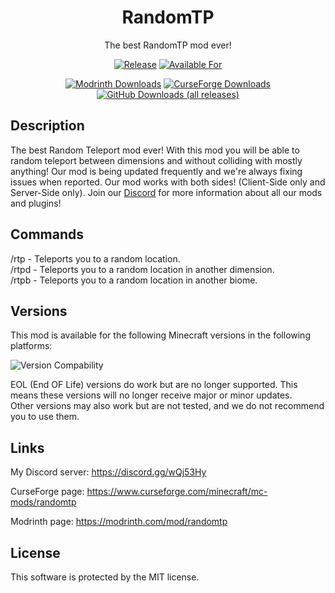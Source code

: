  <!--
  Title: RandomTP
  Description: The best Random Teleport Mod ever!
  Author: Picono435
  -->
<div align="center">

# RandomTP

The best RandomTP mod ever!

[![Release](https://img.shields.io/github/v/release/Picono435/RandomTP?style=for-the-badge&include_prereleases&sort=semver)][releases]
[![Available For](https://img.shields.io/static/v1?label=Available%20For&style=for-the-badge&color=34aa2f&message=1.21.x-1.12.x)][curseforge:files]

[![Modrinth Downloads](https://img.shields.io/modrinth/dt/randomtp?color=00AF5C&label=modrinth&style=for-the-badge&logo=modrinth)][modrinth:files]
[![CurseForge Downloads](https://img.shields.io/badge/dynamic/json?color=f16436&style=for-the-badge&label=CurseForge&query=downloads.total&url=https://api.cfwidget.com/minecraft/mc-mods/randomtp)][curseforge:files]
[![GitHub Downloads (all releases)](https://img.shields.io/github/downloads/Picono435/RandomTP/total?style=for-the-badge&amp;label=GitHub&amp;prefix=downloads%20&amp;color=4078c0&amp;logo=github)][releases]
</div>


## Description
The best Random Teleport mod ever! With this mod you will be able to random teleport between dimensions and without colliding with mostly anything! Our mod is being updated frequently and we're always fixing issues when reported. Our mod works with both sides! (Client-Side only and Server-Side only). Join our [Discord](https://discord.gg/wQj53Hy) for more information about all our mods and plugins!

## Commands

<p>/rtp - Teleports you to a random location.
<br>
/rtpd - Teleports you to a random location in another dimension.
<br>
/rtpb - Teleports you to a random location in another biome.</p>

## Versions

This mod is available for the following Minecraft versions in the following platforms:

![Version Compability](https://piconodev.com/img/RandomTP_Table.png)

EOL (End OF Life) versions do work but are no longer supported. This means these versions will no longer receive major or minor updates. <br>
Other versions may also work but are not tested, and we do not recommend you to use them.

## Links

My Discord server: https://discord.gg/wQj53Hy

CurseForge page: https://www.curseforge.com/minecraft/mc-mods/randomtp

Modrinth page: https://modrinth.com/mod/randomtp


## License

This software is protected by the MIT license.

[curseforge:files]: https://www.curseforge.com/minecraft/mc-mods/randomtp/files/all
[modrinth:files]: https://modrinth.com/mod/randomtp/versions
[releases]: https://github.com/Picono435/RandomTP/releases
